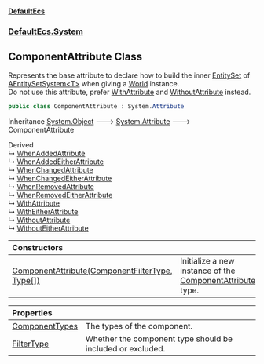 #### [DefaultEcs](DefaultEcs.md 'DefaultEcs')
### [DefaultEcs.System](DefaultEcs.md#DefaultEcs.System 'DefaultEcs.System')

## ComponentAttribute Class

Represents the base attribute to declare how to build the inner [EntitySet](EntitySet.md 'DefaultEcs.EntitySet') of [AEntitySetSystem&lt;T&gt;](AEntitySetSystem_T_.md 'DefaultEcs.System.AEntitySetSystem<T>') when giving a [World](World.md 'DefaultEcs.World') instance.  
Do not use this attribute, prefer [WithAttribute](WithAttribute.md 'DefaultEcs.System.WithAttribute') and [WithoutAttribute](WithoutAttribute.md 'DefaultEcs.System.WithoutAttribute') instead.

```csharp
public class ComponentAttribute : System.Attribute
```

Inheritance [System.Object](https://docs.microsoft.com/en-us/dotnet/api/System.Object 'System.Object') &#129106; [System.Attribute](https://docs.microsoft.com/en-us/dotnet/api/System.Attribute 'System.Attribute') &#129106; ComponentAttribute

Derived  
&#8627; [WhenAddedAttribute](WhenAddedAttribute.md 'DefaultEcs.System.WhenAddedAttribute')  
&#8627; [WhenAddedEitherAttribute](WhenAddedEitherAttribute.md 'DefaultEcs.System.WhenAddedEitherAttribute')  
&#8627; [WhenChangedAttribute](WhenChangedAttribute.md 'DefaultEcs.System.WhenChangedAttribute')  
&#8627; [WhenChangedEitherAttribute](WhenChangedEitherAttribute.md 'DefaultEcs.System.WhenChangedEitherAttribute')  
&#8627; [WhenRemovedAttribute](WhenRemovedAttribute.md 'DefaultEcs.System.WhenRemovedAttribute')  
&#8627; [WhenRemovedEitherAttribute](WhenRemovedEitherAttribute.md 'DefaultEcs.System.WhenRemovedEitherAttribute')  
&#8627; [WithAttribute](WithAttribute.md 'DefaultEcs.System.WithAttribute')  
&#8627; [WithEitherAttribute](WithEitherAttribute.md 'DefaultEcs.System.WithEitherAttribute')  
&#8627; [WithoutAttribute](WithoutAttribute.md 'DefaultEcs.System.WithoutAttribute')  
&#8627; [WithoutEitherAttribute](WithoutEitherAttribute.md 'DefaultEcs.System.WithoutEitherAttribute')

| Constructors | |
| :--- | :--- |
| [ComponentAttribute(ComponentFilterType, Type[])](ComponentAttribute.ComponentAttribute(ComponentFilterType,Type[]).md 'DefaultEcs.System.ComponentAttribute.ComponentAttribute(DefaultEcs.System.ComponentFilterType, System.Type[])') | Initialize a new instance of the [ComponentAttribute](ComponentAttribute.md 'DefaultEcs.System.ComponentAttribute') type. |

| Properties | |
| :--- | :--- |
| [ComponentTypes](ComponentAttribute.ComponentTypes.md 'DefaultEcs.System.ComponentAttribute.ComponentTypes') | The types of the component. |
| [FilterType](ComponentAttribute.FilterType.md 'DefaultEcs.System.ComponentAttribute.FilterType') | Whether the component type should be included or excluded. |
